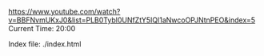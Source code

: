 https://www.youtube.com/watch?v=BBFNvmUKxJ0&list=PLB0Tybl0UNfZtY5IQl1aNwcoOPJNtnPEO&index=5
Current Time: 20:00


Index file:
./index.html
